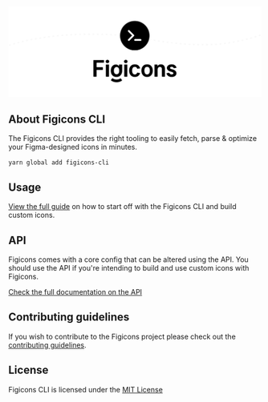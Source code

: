 ![Figicons](https://raw.githubusercontent.com/Figicons/Homepage/master/src/assets/cover-cli.png)

## About Figicons CLI

The Figicons CLI provides the right tooling to easily fetch, parse & optimize your Figma-designed icons in minutes.

```
yarn global add figicons-cli
```


## Usage

[View the full guide](https://figicons.com/custom-icons) on how to start off with the Figicons CLI and build custom icons.


## API
Figicons comes with a core config that can be altered using the API. You should use the API if you're intending to build and use custom icons with Figicons.

[Check the full documentation on the API](https://figicons.com/api)

## Contributing guidelines

If you wish to contribute to the Figicons project please check out the [contributing guidelines](https://github.com/Figicons/Figicons/blob/master/CODE_OF_CONDUCT.md).

## License

Figicons CLI is licensed under the [MIT License](LICENSE)
